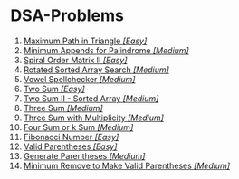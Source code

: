 # DSA-Problems

001. [Maximum Path in Triangle *[Easy]*](https://github.com/HimanshuHD/DSA-Problems/tree/dev/Maximum%20Path%20in%20Triangle)
002. [Minimum Appends for Palindrome *[Medium]*](https://github.com/HimanshuHD/DSA-Problems/tree/dev/Minimum%20Appends%20for%20Palindrome)
003. [Spiral Order Matrix II *[Easy]*](https://github.com/HimanshuHD/DSA-Problems/tree/dev/Spiral%20Order%20Matrix%20II)
004. [Rotated Sorted Array Search *[Medium]*](https://github.com/HimanshuHD/DSA-Problems/tree/dev/Rotated%20Sorted%20Array%20Search)
005. [Vowel Spellchecker *[Medium]*](https://github.com/HimanshuHD/DSA-Problems/tree/dev/5.%20Vowel%20Spellchecker)
006. [Two Sum *[Easy]*](https://github.com/HimanshuHD/DSA-Problems/tree/dev/6.%20Two%20Sum)
007. [Two Sum II - Sorted Array *[Medium]*](https://github.com/HimanshuHD/DSA-Problems/tree/dev/7.%20Two%20Sum%20II%20-%20Sorted%20Arrays)
008. [Three Sum *[Medium]*](https://github.com/HimanshuHD/DSA-Problems/tree/dev/8.%20Three%20Sum)
009. [Three Sum with Multiplicity *[Medium]*](https://github.com/HimanshuHD/DSA-Problems/tree/dev/9.%20Three%20Sum%20With%20Multiplicity)
010. [Four Sum or k Sum *[Medium]*](https://github.com/HimanshuHD/DSA-Problems/tree/dev/10.%20Four%20Sum%20(k%20Sum))
011. [Fibonacci Number *[Easy]*](https://github.com/HimanshuHD/DSA-Problems/tree/main/011.%20Fibonacci%20Number)
012. [Valid Parentheses *[Easy]*](https://github.com/HimanshuHD/DSA-Problems/tree/main/012.%20Valid%20Parentheses)
013. [Generate Parentheses *[Medium]*](https://github.com/HimanshuHD/DSA-Problems/tree/main/013.%20Generate%20Parentheses)
014. [Minimum Remove to Make Valid Parentheses *[Medium]*](https://github.com/HimanshuHD/DSA-Problems/tree/main/014.%20Minimum%20Remove%20to%20Make%20Valid%20Parentheses)

